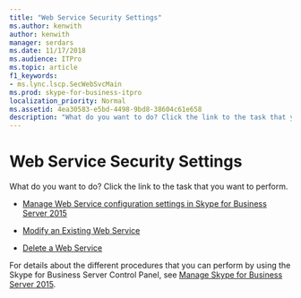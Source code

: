 ```yaml
---
title: "Web Service Security Settings"
ms.author: kenwith
author: kenwith
manager: serdars
ms.date: 11/17/2018
ms.audience: ITPro
ms.topic: article
f1_keywords:
- ms.lync.lscp.SecWebSvcMain
ms.prod: skype-for-business-itpro
localization_priority: Normal
ms.assetid: 4ea30583-e5bd-4498-9bd8-38604c61e658
description: "What do you want to do? Click the link to the task that you want to perform."
---
```


# Web Service Security Settings

What do you want to do? Click the link to the task that you want to perform.

- [Manage Web Service configuration settings in Skype for Business Server 2015](../../manage/authentication/web-service-configuration-settings.md)

- [Modify an Existing Web Service](https://technet.microsoft.com/library/bd9c7aa5-d31c-4fab-b31d-8baae26b1296.aspx)

- [Delete a Web Service](https://technet.microsoft.com/library/c2b96f4c-4b07-48e6-9ca6-55bc0e0cf5a1.aspx)

For details about the different procedures that you can perform by using the Skype for Business Server Control Panel, see [Manage Skype for Business Server 2015](../../manage/manage.md).

